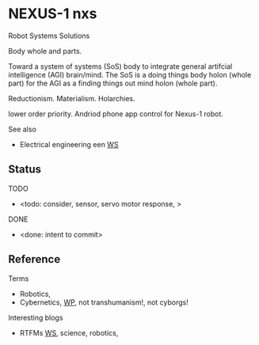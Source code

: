 # NEXUS-1 nxs

Robot Systems Solutions

Body whole and parts. 

Toward a system of systems (SoS) body to integrate general artifcial intelligence (AGI) brain/mind. The SoS is a doing things body holon (whole part) for the AGI as a finding things out mind holon (whole part).

Reductionism. Materialism. Holarchies.

lower order priority. Andriod phone app control for Nexus-1 robot.

See also
* Electrical engineering een [WS](https://github.com/YorkEarwaker/Electrical-Engineering/tree/main)

## Status

TODO
* <todo: consider, sensor, servo motor response, >

DONE
* <done: intent to commit>

## Reference

Terms
* Robotics, 
* Cybernetics, [WP](https://en.wikipedia.org/wiki/Cybernetics), not transhumanism!, not cyborgs!

Interesting blogs
* RTFMs [WS](https://rtfms.com/tag/rtfms), science, robotics, 

